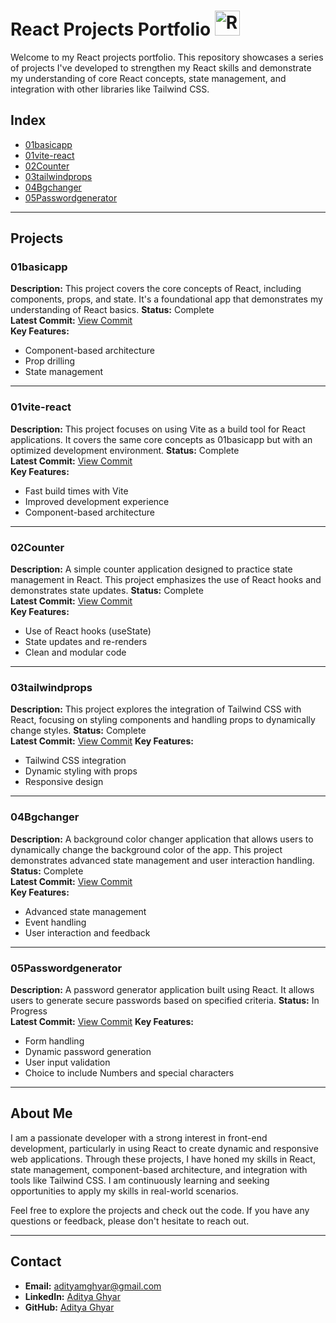 # React Projects Portfolio <img src="https://upload.wikimedia.org/wikipedia/commons/a/a7/React-icon.svg" alt="React Logo" width="40" height="40">

Welcome to my React projects portfolio. This repository showcases a series of projects I've developed to strengthen my React skills and demonstrate my understanding of core React concepts, state management, and integration with other libraries like Tailwind CSS.

## Index
- [01basicapp](#01basicapp)
- [01vite-react](#01vite-react)
- [02Counter](#02Counter)
- [03tailwindprops](#03tailwindprops)
- [04Bgchanger](#04Bgchanger)
- [05Passwordgenerator](#05Passwordgenerator)

---

## Projects

### 01basicapp <a name="01basicapp"></a>
**Description:** This project covers the core concepts of React, including components, props, and state. It's a foundational app that demonstrates my understanding of React basics.
**Status:** Complete  
**Latest Commit:** [View Commit](https://github.com/mgaditya-er/ChaiWithReact/commit/f3c6c610074de8f41ef18c90c6bfbe24670034a8)  
**Key Features:**
- Component-based architecture
- Prop drilling
- State management

---

### 01vite-react <a name="01vite-react"></a>
**Description:** This project focuses on using Vite as a build tool for React applications. It covers the same core concepts as 01basicapp but with an optimized development environment.
**Status:** Complete  
**Latest Commit:** [View Commit](https://github.com/mgaditya-er/ChaiWithReact/commit/f3c6c610074de8f41ef18c90c6bfbe24670034a8)  
**Key Features:**
- Fast build times with Vite
- Improved development experience
- Component-based architecture

---

### 02Counter <a name="02Counter"></a>
**Description:** A simple counter application designed to practice state management in React. This project emphasizes the use of React hooks and demonstrates state updates.
**Status:** Complete  
**Latest Commit:** [View Commit](https://github.com/mgaditya-er/ChaiWithReact/commit/f3c6c610074de8f41ef18c90c6bfbe24670034a8)  
**Key Features:**
- Use of React hooks (useState)
- State updates and re-renders
- Clean and modular code

---

### 03tailwindprops <a name="03tailwindprops"></a>
**Description:** This project explores the integration of Tailwind CSS with React, focusing on styling components and handling props to dynamically change styles.
**Status:** Complete  
**Latest Commit:** [View Commit](https://github.com/mgaditya-er/ChaiWithReact/commit/f3c6c610074de8f41ef18c90c6bfbe24670034a8) 
**Key Features:**
- Tailwind CSS integration
- Dynamic styling with props
- Responsive design

---

### 04Bgchanger <a name="04Bgchanger"></a>
**Description:** A background color changer application that allows users to dynamically change the background color of the app. This project demonstrates advanced state management and user interaction handling.
**Status:** Complete  
**Latest Commit:** [View Commit](https://github.com/mgaditya-er/ChaiWithReact/commit/c98adfcdb71bb21a05706922a04876ed7dc12b91)  
**Key Features:**
- Advanced state management
- Event handling
- User interaction and feedback

---

### 05Passwordgenerator <a name="05Passwordgenerator"></a>
**Description:** A password generator application built using React. It allows users to generate secure passwords based on specified criteria.
**Status:** In Progress  
**Latest Commit:** [View Commit](https://github.com/mgaditya-er/ChaiWithReact/commit/1a1fce73eeca0723424605c72b4509f3a28fe811) 
**Key Features:**
- Form handling
- Dynamic password generation
- User input validation
- Choice to include Numbers and special characters

---

## About Me <a name="about-me"></a>

I am a passionate developer with a strong interest in front-end development, particularly in using React to create dynamic and responsive web applications. Through these projects, I have honed my skills in React, state management, component-based architecture, and integration with tools like Tailwind CSS. I am continuously learning and seeking opportunities to apply my skills in real-world scenarios.

Feel free to explore the projects and check out the code. If you have any questions or feedback, please don't hesitate to reach out.

---

## Contact <a name="contact"></a>

- **Email:** adityamghyar@gmail.com
- **LinkedIn:** [Aditya Ghyar](https://www.linkedin.com/in/aditya-ghyar/)
- **GitHub:** [Aditya Ghyar](https://github.com/mgaditya-er)
